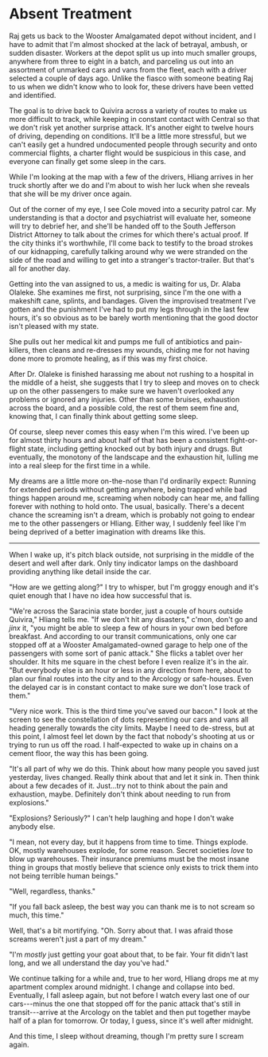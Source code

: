 # Absent Treatment

Raj gets us back to the Wooster Amalgamated depot without incident, and I have to admit that I'm almost shocked at the lack of betrayal, ambush, or sudden disaster.  Workers at the depot split us up into much smaller groups, anywhere from three to eight in a batch, and parceling us out into an assortment of unmarked cars and vans from the fleet, each with a driver selected a couple of days ago.  Unlike the fiasco with someone beating Raj to us when we didn't know who to look for, these drivers have been vetted and identified.

The goal is to drive back to Quivira across a variety of routes to make us more difficult to track, while keeping in constant contact with Central so that we don't risk yet another surprise attack.  It's another eight to twelve hours of driving, depending on conditions.  It'll be a little more stressful, but we can't easily get a hundred undocumented people through security and onto commercial flights, a charter flight would be suspicious in this case, and everyone can finally get some sleep in the cars.

While I'm looking at the map with a few of the drivers, Hliang arrives in her truck shortly after we do and I'm about to wish her luck when she reveals that she will be my driver once again.

Out of the corner of my eye, I see Cole moved into a security patrol car.  My understanding is that a doctor and psychiatrist will evaluate her, someone will try to debrief her, and she'll be handed off to the South Jefferson District Attorney to talk about the crimes for which there's actual proof.  If the city thinks it's worthwhile, I'll come back to testify to the broad strokes of our kidnapping, carefully talking around why we were stranded on the side of the road and willing to get into a stranger's tractor-trailer.  But that's all for another day.

Getting into the van assigned to us, a medic is waiting for us, Dr. Alaba Olaleke.  She examines me first, not surprising, since I'm the one with a makeshift cane, splints, and bandages.  Given the improvised treatment I've gotten and the punishment I've had to put my legs through in the last few hours, it's so obvious as to be barely worth mentioning that the good doctor isn't pleased with my state.

She pulls out her medical kit and pumps me full of antibiotics and pain-killers, then cleans and re-dresses my wounds, chiding me for not having done more to promote healing, as if this was my first choice.

After Dr. Olaleke is finished harassing me about not rushing to a hospital in the middle of a heist, she suggests that I try to sleep and moves on to check up on the other passengers to make sure we haven't overlooked any problems or ignored any injuries.  Other than some bruises, exhaustion across the board, and a possible cold, the rest of them seem fine and, knowing that, I can finally think about getting some sleep.

Of course, sleep never comes this easy when I'm this wired.  I've been up for almost thirty hours and about half of that has been a consistent fight-or-flight state, including getting knocked out by both injury and drugs.  But eventually, the monotony of the landscape and the exhaustion hit, lulling me into a real sleep for the first time in a while.

My dreams are a little more on-the-nose than I'd ordinarily expect:  Running for extended periods without getting anywhere, being trapped while bad things happen around me, screaming when nobody can hear me, and falling forever with nothing to hold onto.  The usual, basically.  There's a decent chance the screaming isn't a dream, which is probably not going to endear me to the other passengers or Hliang.  Either way, I suddenly feel like I'm being deprived of a better imagination with dreams like this.

* * *

When I wake up, it's pitch black outside, not surprising in the middle of the desert and well after dark.  Only tiny indicator lamps on the dashboard providing anything like detail inside the car.

"How are we getting along?"  I try to whisper, but I'm groggy enough and it's quiet enough that I have no idea how successful that is.

"We're across the Saracinia state border, just a couple of hours outside Quivira," Hliang tells me.  "If we don't hit any disasters," c'mon, don't go and *jinx* it, "you might be able to sleep a few of hours in your own bed before breakfast.  And according to our transit communications, only one car stopped off at a Wooster Amalgamated-owned garage to help one of the passengers with some sort of panic attack."  She flicks a tablet over her shoulder.  It hits me square in the chest before I even realize it's in the air.  "But everybody else is an hour or less in any direction from here, about to plan our final routes into the city and to the Arcology or safe-houses.  Even the delayed car is in constant contact to make sure we don't lose track of them."

"Very nice work.  This is the third time you've saved our bacon."  I look at the screen to see the constellation of dots representing our cars and vans all heading generally towards the city limits.  Maybe I need to de-stress, but at this point, I almost feel let down by the fact that nobody's shooting at us or trying to run us off the road.  I half-expected to wake up in chains on a cement floor, the way this has been going.

"It's all part of why we do this.  Think about how many people you saved just yesterday, lives changed.  Really think about that and let it sink in.  Then think about a few decades of it.  Just...try not to think about the pain and exhaustion, maybe.  Definitely don't think about needing to run from explosions."

"Explosions?  Seriously?"  I can't help laughing and hope I don't wake anybody else.

"I mean, not every day, but it happens from time to time.  Things explode.  OK, mostly warehouses explode, for some reason.  Secret societies *love* to blow up warehouses.  Their insurance premiums must be the most insane thing in groups that mostly believe that science only exists to trick them into not being terrible human beings."

"Well, regardless, thanks."

"If you fall back asleep, the best way you can thank me is to not scream so much, this time."

Well, that's a bit mortifying.  "Oh.  Sorry about that.  I was afraid those screams weren't just a part of my dream."

"I'm *mostly* just getting your goat about that, to be fair.  Your fit didn't last long, and we all understand the day you've had."

We continue talking for a while and, true to her word, Hliang drops me at my apartment complex around midnight.  I change and collapse into bed.  Eventually, I fall asleep again, but not before I watch every last one of our cars---minus the one that stopped off for the panic attack that's still in transit---arrive at the Arcology on the tablet and then put together maybe half of a plan for tomorrow.  Or today, I guess, since it's well after midnight.

And this time, I sleep without dreaming, though I'm pretty sure I scream again.
